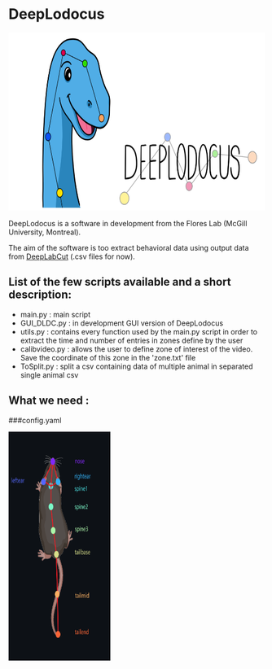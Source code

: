 # DeepLodocus 

<img width="700" height="350" src="https://github.com/madmaxpython/DeepLodocus/blob/Master/Logo/dldc-WHITE-repository-open-graph-template.png">
 
DeepLodocus is a software in development from the Flores Lab (McGill University, Montreal).

The aim of the software is too extract behavioral data using output data from [DeepLabCut](http://www.mousemotorlab.org/deeplabcut) (.csv files for now). 

## List of the few scripts available and a short description:
- main.py : main script 
- GUI_DLDC.py : in development GUI version of DeepLodocus
- utils.py : contains every function used by the main.py script in order to extract the time and number of entries in zones define by the user
- calibvideo.py : allows the user to define zone of interest of the video. Save the coordinate of this zone in the 'zone.txt' file
- ToSplit.py : split a csv containing data of multiple animal in separated single animal csv


## What we need : 
###config.yaml

<img width="200" height="450" src="https://github.com/madmaxpython/DeepLodocus/blob/Master/Logo/LabelRequirements.png">


